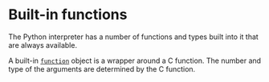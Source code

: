 # Built-in functions

The Python interpreter has a number of functions and types built into it that are always available.

A built-in [`function`](/abstraction/function/) object is a wrapper around a C function. The number and type of the arguments are determined by the C function.
